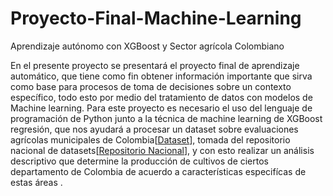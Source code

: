 # Proyecto-Final-Machine-Learning
Aprendizaje autónomo con XGBoost y Sector agrícola Colombiano

En el presente proyecto se presentará el proyecto final de aprendizaje automático, que tiene como fin obtener información importante que sirva como base para procesos de toma de decisiones sobre un contexto específico, todo esto por medio del tratamiento de datos con modelos de Machine learning. Para este proyecto es necesario el uso del lenguaje de programación de Python junto a la técnica de machine learning de XGBoost regresión, que nos ayudará a procesar un dataset sobre evaluaciones agrícolas municipales de Colombia[[Dataset](https://www.datos.gov.co/Agricultura-y-Desarrollo-Rural/Evaluaciones-Agropecuarias-Municipales-EVA-2019-20/p5fp-pay3)], tomada del repositorio nacional de datasets[[Repositorio Nacional](https://datos.gov.co/)], y con esto realizar un análisis descriptivo que determine la producción de cultivos de ciertos departamento de Colombia de acuerdo a características especifícas de estas áreas . 


